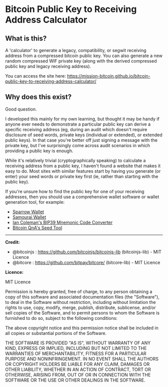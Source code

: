 # Bitcoin Public Key to Receiving Address Calculator

## What is this?
A 'calculator' to generate a legacy, compatibility, or segwit receiving address from a compressed bitcoin public key. You can also generate a new random compressed WIF private key (along with the derived compressed public key and legacy receiving address).

You can access the site here: https://mission-bitcoin.github.io/bitcoin-public-key-to-receiving-address-calculator/

## Why does this exist?
Good question. 

I developed this mainly for my own learning, but thought it may be handy if anyone ever needs to demonstrate a particular public key can derive a specific receiving address (eg, during an audit which doesn't require disclosure of seed words, private keys (individual or extended), or extended public keys). In that case you're better off just signing a message with the private key, but I've surprisingly come across audit scenarios in which providing a public key is enough.

While it's relatively trivial (cryptographically speaking) to calculate a receiving address from a public key, I haven't found a website that makes it easy to do. Most sites with similar features start by having you generate (or enter) your seed words or private key first (ie, rather than starting with the public key).

If you're unsure how to find the public key for one of your receiving addresses, then you should use a comprehensive wallet software or wallet generation tool, for example:
- <a href="https://sparrowwallet.com/">Sparrow Wallet</a>
- <a href="https://samouraiwallet.com/">Samourai Wallet</a>
- <a href="https://iancoleman.io/bip39/">Ian Coleman's BIP39 Mnemonic Code Converter</a>
- <a href="https://bitcoiner.guide/seed/">Bitcoin QnA's Seed Tool</a>

------------------------------------------------------------------------------------------------------------------

**Credit:**

- @bitcoinjs : https://github.com/bitcoinjs/bitcoinjs-lib (bitcoinjs-lib) - MIT Licence
- @bitcore : https://github.com/bitpay/bitcore/ (bitcore-lib) - MIT Licence

**Licence:**

MIT Licence

Permission is hereby granted, free of charge, to any person obtaining a copy of this software and associated documentation files (the "Software"), to deal in the Software without restriction, including without limitation the rights to use, copy, modify, merge, publish, distribute, sublicense, and/or sell copies of the Software, and to permit persons to whom the Software is furnished to do so, subject to the following conditions:

The above copyright notice and this permission notice shall be included in all copies or substantial portions of the Software.

THE SOFTWARE IS PROVIDED "AS IS", WITHOUT WARRANTY OF ANY KIND, EXPRESS OR IMPLIED, INCLUDING BUT NOT LIMITED TO THE WARRANTIES OF MERCHANTABILITY, FITNESS FOR A PARTICULAR PURPOSE AND NONINFRINGEMENT. IN NO EVENT SHALL THE AUTHORS OR COPYRIGHT HOLDERS BE LIABLE FOR ANY CLAIM, DAMAGES OR OTHER LIABILITY, WHETHER IN AN ACTION OF CONTRACT, TORT OR OTHERWISE, ARISING FROM, OUT OF OR IN CONNECTION WITH THE SOFTWARE OR THE USE OR OTHER DEALINGS IN THE SOFTWARE.
